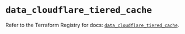 # `data_cloudflare_tiered_cache`

Refer to the Terraform Registry for docs: [`data_cloudflare_tiered_cache`](https://registry.terraform.io/providers/cloudflare/cloudflare/5.5.0/docs/data-sources/tiered_cache).
